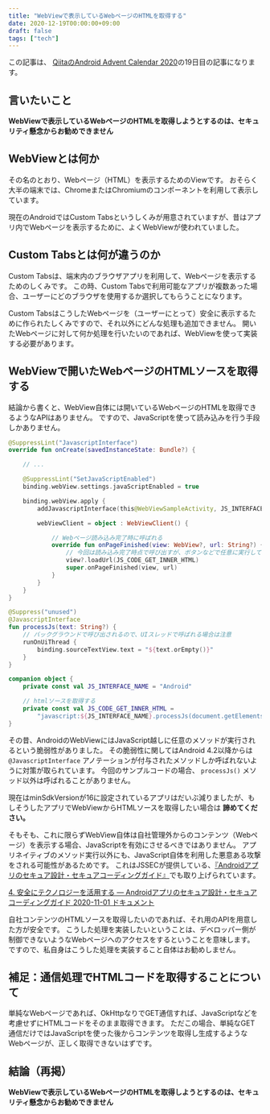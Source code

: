 ```yaml
---
title: "WebViewで表示しているWebページのHTMLを取得する"
date: 2020-12-19T00:00:00+09:00
draft: false
tags: ["tech"]
---
```


この記事は、 [QiitaのAndroid Advent Calendar 2020](https://qiita.com/advent-calendar/2020/android)の19日目の記事になります。

## 言いたいこと

**WebViewで表示しているWebページのHTMLを取得しようとするのは、セキュリティ懸念からお勧めできません**

## WebViewとは何か

その名のとおり、Webページ（HTML）を表示するためのViewです。
おそらく大半の端末では、ChromeまたはChromiumのコンポーネントを利用して表示しています。

現在のAndroidではCustom Tabsというしくみが用意されていますが、昔はアプリ内でWebページを表示するために、よくWebViewが使われていました。

## Custom Tabsとは何が違うのか

Custom Tabsは、端末内のブラウザアプリを利用して、Webページを表示するためのしくみです。
この時、Custom Tabsで利用可能なアプリが複数あった場合、ユーザーにどのブラウザを使用するか選択してもらうことになります。

Custom TabsはこうしたWebページを（ユーザーにとって）安全に表示するために作られたしくみですので、それ以外にどんな処理も追加できません。
開いたWebページに対して何か処理を行いたいのであれば、WebViewを使って実装する必要があります。

## WebViewで開いたWebページのHTMLソースを取得する

結論から書くと、WebView自体には開いているWebページのHTMLを取得できるようなAPIはありません。
ですので、JavaScriptを使って読み込みを行う手段しかありません。

``` kotlin
@SuppressLint("JavascriptInterface")
override fun onCreate(savedInstanceState: Bundle?) {

    // ...

    @SuppressLint("SetJavaScriptEnabled")
    binding.webView.settings.javaScriptEnabled = true

    binding.webView.apply {
        addJavascriptInterface(this@WebViewSampleActivity, JS_INTERFACE_NAME)

        webViewClient = object : WebViewClient() {

            // Webページ読み込み完了時に呼ばれる
            override fun onPageFinished(view: WebView?, url: String?) {        
                // 今回は読み込み完了時点で呼び出すが、ボタンなどで任意に実行してもよい
                view?.loadUrl(JS_CODE_GET_INNER_HTML)
                super.onPageFinished(view, url)
            }
        }
    }
}

@Suppress("unused")
@JavascriptInterface
fun processJs(text: String?) {
    // バックグラウンドで呼び出されるので、UIスレッドで呼ばれる場合は注意
    runOnUiThread {
        binding.sourceTextView.text = "${text.orEmpty()}"
    }
}

companion object {
    private const val JS_INTERFACE_NAME = "Android"

    // htmlソースを取得する
    private const val JS_CODE_GET_INNER_HTML =
        "javascript:${JS_INTERFACE_NAME}.processJs(document.getElementsByTagName('html')[0].outerHTML);"
}
```

その昔、AndroidのWebViewにはJavaScript越しに任意のメソッドが実行されるという脆弱性がありました。
その脆弱性に関してはAndroid 4.2以降からは `@JavascriptInterface` アノテーションが付与されたメソッドしか呼ばれないように対策が取られています。
今回のサンプルコードの場合、 `processJs()` メソッド以外は呼ばれることがありません。

現在はminSdkVersionが16に設定されているアプリはだいぶ減りましたが、もしそうしたアプリでWebViewからHTMLソースを取得したい場合は **諦めてください。**

そもそも、これに限らずWebView自体は自社管理外からのコンテンツ（Webページ）を表示する場合、JavaScriptを有効にさせるべきではありません。
アプリネイティブのメソッド実行以外にも、JavaScript自体を利用した悪意ある攻撃をされる可能性があるためです。
これはJSSECが提供している、[『Androidアプリのセキュア設計・セキュアコーディングガイド』](https://www.jssec.org/report/securecoding.html)でも取り上げられています。

[4\. 安全にテクノロジーを活用する — Androidアプリのセキュア設計・セキュアコーディングガイド 2020\-11\-01 ドキュメント](https://www.jssec.org/dl/android_securecoding/4_using_technology_in_a_safe_way.html#webview%E3%82%92%E4%BD%BF%E3%81%86)

自社コンテンツのHTMLソースを取得したいのであれば、それ用のAPIを用意した方が安全です。
こうした処理を実装したいということは、デベロッパー側が制御できないようなWebページへのアクセスをするということを意味します。
ですので、私自身はこうした処理を実装すること自体はお勧めしません。

## 補足：通信処理でHTMLコードを取得することについて

単純なWebページであれば、OkHttpなりでGET通信すれば、JavaScriptなどを考慮せずにHTMLコードをそのまま取得できます。
ただこの場合、単純なGET通信だけではJavaScriptを使った後からコンテンツを取得し生成するようなWebページが、正しく取得できないはずです。

## 結論（再掲）

**WebViewで表示しているWebページのHTMLを取得しようとするのは、セキュリティ懸念からお勧めできません**